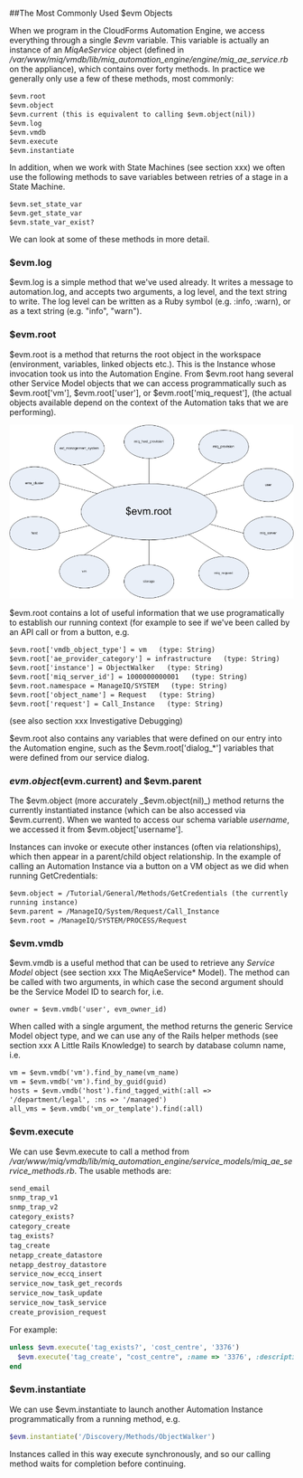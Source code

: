 ##The Most Commonly Used $evm Objects


When we program in the CloudForms Automation Engine, we access everything through a single _$evm_ variable. This variable is actually an instance of an _MiqAeService_ object (defined in _/var/www/miq/vmdb/lib/miq\_automation\_engine/engine/miq\_ae\_service.rb_ on the appliance), which contains over forty methods. In practice we generally only use a few of these methods, most commonly:

```
$evm.root
$evm.object
$evm.current (this is equivalent to calling $evm.object(nil))
$evm.log
$evm.vmdb
$evm.execute
$evm.instantiate
```

In addition, when we work with State Machines (see section xxx) we often use the following methods to save variables between retries of a stage in a State Machine.

```
$evm.set_state_var
$evm.get_state_var
$evm.state_var_exist?
```
We can look at some of these methods in more detail.

### $evm.log

$evm.log is a simple method that we've used already. It writes a message to automation.log, and accepts two arguments, a log level, and the text string to write. The log level can be written as a Ruby symbol (e.g. :info, :warn), or as a text string (e.g. "info", "warn").

### $evm.root

$evm.root is a method that returns the root object in the workspace (environment, variables, linked objects etc.). This is the Instance whose invocation took us into the Automation Engine. From $evm.root hang several other Service Model objects that we can access programmatically such as $evm.root['vm'], $evm.root['user'], or $evm.root['miq_request'], (the actual objects available depend on the context of the Automation taks that we are performing).


![Object Model](images/object_model.png)


$evm.root contains a lot of useful information that we use programatically to establish our running context (for example to see if we've been called by an API call or from a button, e.g.

```
$evm.root['vmdb_object_type'] = vm   (type: String)
$evm.root['ae_provider_category'] = infrastructure   (type: String)
$evm.root['instance'] = ObjectWalker   (type: String)
$evm.root['miq_server_id'] = 1000000000001   (type: String)
$evm.root.namespace = ManageIQ/SYSTEM   (type: String)
$evm.root['object_name'] = Request   (type: String)
$evm.root['request'] = Call_Instance   (type: String)
```

(see also section xxx Investigative Debugging)

$evm.root also contains any variables that were defined on our entry into the Automation engine, such as the $evm.root['dialog_*'] variables that were defined from our service dialog.

### $evm.object ($evm.current) and $evm.parent

The $evm.object (more accurately _$evm.object(nil)_) method returns the currently instantiated instance (which can be also accessed via $evm.current). When we wanted to access our schema variable _username_, we accessed it from $evm.object['username'].

Instances can invoke or execute other instances (often via relationships), which then appear in a parent/child object relationship. In the example of calling an Automation Instance via a button on a VM object as we did when running GetCredentials: 

```
$evm.object = /Tutorial/General/Methods/GetCredentials (the currently running instance)
$evm.parent = /ManageIQ/System/Request/Call_Instance
$evm.root = /ManageIQ/SYSTEM/PROCESS/Request
```

### $evm.vmdb

$evm.vmdb is a useful method that can be used to retrieve any _Service Model_ object (see section xxx The MiqAeService* Model). The method can be called with two arguments, in which case the second argument should be the Service Model ID to search for, i.e. 

```
owner = $evm.vmdb('user', evm_owner_id)
```

When called with a single argument, the method returns the generic Service Model object type, and we can use any of the Rails helper methods (see section xxx A Little Rails Knowledge) to search by database column name, i.e.

```
vm = $evm.vmdb('vm').find_by_name(vm_name)
vm = $evm.vmdb('vm').find_by_guid(guid)
hosts = $evm.vmdb('host').find_tagged_with(:all => '/department/legal', :ns => '/managed')
all_vms = $evm.vmdb('vm_or_template').find(:all)
```

### $evm.execute

We can use $evm.execute to call a method from _/var/www/miq/vmdb/lib/miq\_automation\_engine/service\_models/miq\_ae\_service\_methods.rb_. The usable methods are:

```ruby
send_email
snmp_trap_v1
snmp_trap_v2
category_exists?
category_create
tag_exists?
tag_create
netapp_create_datastore
netapp_destroy_datastore
service_now_eccq_insert
service_now_task_get_records
service_now_task_update
service_now_task_service
create_provision_request
```
For example:

```ruby
unless $evm.execute('tag_exists?', 'cost_centre', '3376')
  $evm.execute('tag_create', "cost_centre", :name => '3376', :description => '3376')
end
```

### $evm.instantiate

We can use $evm.instantiate to launch another Automation Instance programmatically from a running method, e.g.

```ruby
$evm.instantiate('/Discovery/Methods/ObjectWalker')
```
Instances called in this way execute synchronously, and so our calling method waits for completion before continuing.


